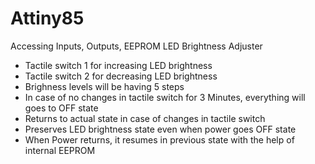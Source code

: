 # Attiny85
Accessing Inputs, Outputs, EEPROM 
LED Brightness Adjuster
- Tactile switch 1 for increasing LED brightness
- Tactile switch 2 for decreasing LED brightness
- Brighness levels will be having 5 steps
- In case of no changes in tactile switch for 3 Minutes, everything will goes to OFF state
- Returns to actual state in case of changes in tactile switch
- Preserves LED brightness state even when power goes OFF state
- When Power returns, it resumes in previous state with the help of internal EEPROM
